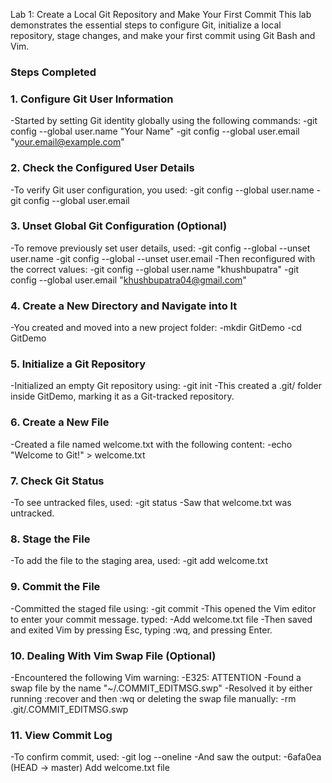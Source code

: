 Lab 1: Create a Local Git Repository and Make Your First Commit
This lab demonstrates the essential steps to configure Git, initialize a local repository, stage changes, and make your first commit using Git Bash and Vim.

### Steps Completed
### 1. Configure Git User Information
-Started by setting  Git identity globally using the following commands:
-git config --global user.name "Your Name"
-git config --global user.email "your.email@example.com"

### 2. Check the Configured User Details
-To verify  Git user configuration, you used:
-git config --global user.name
-git config --global user.email

### 3. Unset Global Git Configuration (Optional)
-To remove previously set user details, used:
-git config --global --unset user.name
-git config --global --unset user.email
-Then reconfigured with the correct values:
-git config --global user.name "khushbupatra"
-git config --global user.email "khushbupatra04@gmail.com"

### 4. Create a New Directory and Navigate into It
-You created and moved into a new project folder:
-mkdir GitDemo
-cd GitDemo

### 5. Initialize a Git Repository
-Initialized an empty Git repository using:
-git init
-This created a .git/ folder inside GitDemo, marking it as a Git-tracked repository.

### 6. Create a New File
-Created a file named welcome.txt with the following content:
-echo "Welcome to Git!" > welcome.txt

### 7. Check Git Status
-To see untracked files, used:
-git status
-Saw that welcome.txt was untracked.

### 8. Stage the File
-To add the file to the staging area, used:
-git add welcome.txt

### 9. Commit the File
-Committed the staged file using:
-git commit
-This opened the Vim editor to enter your commit message. typed:
-Add welcome.txt file
-Then saved and exited Vim by pressing Esc, typing :wq, and pressing Enter.

### 10. Dealing With Vim Swap File (Optional)
-Encountered the following Vim warning:
-E325: ATTENTION
-Found a swap file by the name "~/.COMMIT_EDITMSG.swp"
-Resolved it by either running :recover and then :wq or deleting the swap file manually:
-rm .git/.COMMIT_EDITMSG.swp

### 11. View Commit Log
-To confirm commit,  used:
-git log --oneline
-And saw the output:
-6afa0ea (HEAD -> master) Add welcome.txt file
